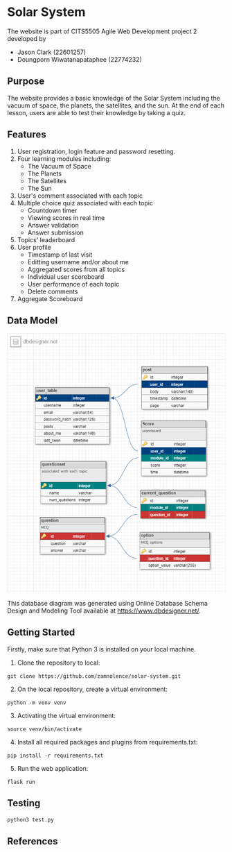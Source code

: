 # Solar System

The website is part of CITS5505 Agile Web Development project 2 developed by
- Jason Clark (22601257)
- Doungporn Wiwatanapataphee (22774232)

## Purpose

The website provides a basic knowledge of the Solar System including the vacuum of space, the planets, the satellites, and the sun. At the end of each lesson, users are able to test their knowledge by taking a quiz.

## Features

1. User registration, login feature and password resetting.
2. Four learning modules including:
    - The Vacuum of Space
    - The Planets
    - The Satellites
    - The Sun
3. User's comment associated with each topic
4. Multiple choice quiz associated with each topic
    - Countdown timer
    - Viewing scores in real time
    - Answer validation
    - Answer submission
5. Topics' leaderboard
6. User profile
    - Timestamp of last visit
    - Editting username and/or about me
    - Aggregated scores from all topics
    - Individual user scoreboard
    - User performance of each topic
    - Delete comments
7. Aggregate Scoreboard

## Data Model

![screenshot](db_schema.png)


This database diagram was generated using Online Database Schema Design and Modeling Tool available at https://www.dbdesigner.net/.

## Getting Started

Firstly, make sure that Python 3 is installed on your local machine.

1. Clone the repository to local:
```
git clone https://github.com/zamnolence/solar-system.git
```

2. On the local repository, create a virtual environment:
```
python -m venv venv
```

3. Activating the virtual environment:
```
source venv/bin/activate
```

4. Install all required packages and plugins from requirements.txt:
```
pip install -r requirements.txt
```

5. Run the web application:
```
flask run
```


## Testing

```
python3 test.py
```

## References
